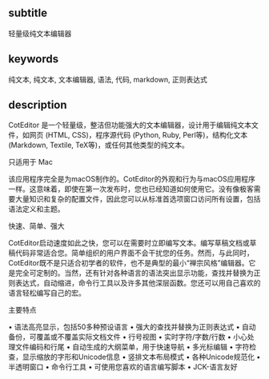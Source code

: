 
subtitle
-----------

轻量级纯文本编辑器


keywords
-----------

纯文本, 纯文本, 文本编辑器, 语法, 代码, markdown, 正则表达式


description
-----------

CotEditor 是一个轻量级，整洁但功能强大的文本编辑器，设计用于编辑纯文本文件，如网页 (HTML, CSS)，程序源代码 (Python, Ruby, Perl等)，结构化文本 (Markdown, Textile, TeX等)，或任何其他类型的纯文本。


只适用于 Mac

该应用程序完全是为macOS制作的。CotEditor的外观和行为与macOS应用程序一样。这意味着，即使在第一次发布时，您也已经知道如何使用它。没有像极客需要大量知识和复杂的配置文件，因此您可以从标准首选项窗口访问所有设置，包括语法定义和主题。

快速、简单、强大

CotEditor启动速度如此之快，您可以在需要时立即编写文本。编写草稿文档或草稿代码非常适合您。简单组织的用户界面不会干扰您的任务。然而，与此同时，CotEditor既不是只适合初学者的软件，也不是典型的最小“禅宗风格”编辑器。它是完全可定制的。当然，还有针对各种语言的语法突出显示功能，查找并替换为正则表达式，自动缩进，命令行工具以及许多其他深层函数。您还可以用自己喜欢的语言轻松编写自己的宏。

主要特点

• 语法高亮显示，包括50多种预设语言
• 强大的查找并替换为正则表达式
• 自动备份，可覆盖或不覆盖实际文档文件
• 行号视图
• 实时字符/字数/行数
• 小心处理文件编码和行尾
• 自动生成的大纲菜单，用于快速导航
• 多光标编辑
• 字符检查，显示缩放的字形和Unicode信息
• 竖排文本布局模式
• 各种Unicode规范化
• 半透明窗口
• 命令行工具
• 可使用您喜欢的语言编写脚本
• JCK-语言友好
